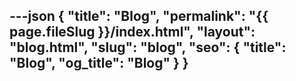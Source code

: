 ---json
{
  "title": "Blog",
  "permalink": "{{ page.fileSlug }}/index.html",
  "layout": "blog.html",
  "slug": "blog",
  "seo": {
    "title": "Blog",
    "og_title": "Blog"
  }
}
---


